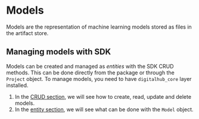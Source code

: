 # Models

Models are the representation of machine learning models stored as files in the artifact store.

## Managing models with SDK

Models can be created and managed as *entities* with the SDK CRUD methods. This can be done directly from the package or through the `Project` object.
To manage models, you need to have `digitalhub_core` layer installed.

1. In the [CRUD section](./crud.md), we will see how to create, read, update and delete models.
2. In the [entity section](./entity.md), we will see what can be done with the `Model` object.
